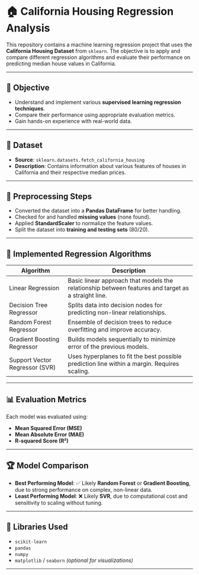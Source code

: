 # 🏠 California Housing Regression Analysis

This repository contains a machine learning regression project that uses the **California Housing Dataset** from `sklearn`. The objective is to apply and compare different regression algorithms and evaluate their performance on predicting median house values in California.

---

## 🎯 Objective

- Understand and implement various **supervised learning regression techniques**.
- Compare their performance using appropriate evaluation metrics.
- Gain hands-on experience with real-world data.

---

## 📁 Dataset

- **Source**: `sklearn.datasets.fetch_california_housing`
- **Description**: Contains information about various features of houses in California and their respective median prices.

---

## 🔧 Preprocessing Steps

- Converted the dataset into a **Pandas DataFrame** for better handling.
- Checked for and handled **missing values** (none found).
- Applied **StandardScaler** to normalize the feature values.
- Split the dataset into **training and testing sets** (80/20).

---

## 🤖 Implemented Regression Algorithms

| Algorithm                  | Description |
|---------------------------|-------------|
| Linear Regression         | Basic linear approach that models the relationship between features and target as a straight line. |
| Decision Tree Regressor   | Splits data into decision nodes for predicting non-linear relationships. |
| Random Forest Regressor   | Ensemble of decision trees to reduce overfitting and improve accuracy. |
| Gradient Boosting Regressor | Builds models sequentially to minimize error of the previous models. |
| Support Vector Regressor (SVR) | Uses hyperplanes to fit the best possible prediction line within a margin. Requires scaling. |

---

## 📊 Evaluation Metrics

Each model was evaluated using:

- **Mean Squared Error (MSE)**
- **Mean Absolute Error (MAE)**
- **R-squared Score (R²)**

---

## 🏆 Model Comparison

- **Best Performing Model**: ✅ Likely **Random Forest** or **Gradient Boosting**, due to strong performance on complex, non-linear data.
- **Least Performing Model**: ❌ Likely **SVR**, due to computational cost and sensitivity to scaling without tuning.

---

## 🧠 Libraries Used

- `scikit-learn`
- `pandas`
- `numpy`
- `matplotlib` / `seaborn` *(optional for visualizations)*

---

